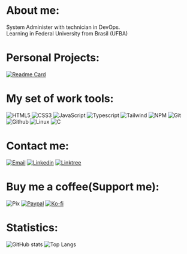 # About me:
System Administer with technician in DevOps.<br> Learning in Federal University from Brasil (UFBA)
# Personal Projects:
[![Readme Card](https://github-readme-stats.vercel.app/api/pin/?username=c13neto&repo=IAGRICULTOR&theme=radical)](https://github.com/c13neto/IAGRICULTOR)
# My set of work tools:
![HTML5](
    https://img.shields.io/badge/HTML5--black?style=flat-square&logo=HTML5&logoColor=white&labelColor=orange
)
![CSS3](
    https://img.shields.io/badge/CSS3--black?style=flat-square&logo=css&logoColor=white&labelColor=%23264de4
)
![JavaScript](
    https://img.shields.io/badge/JavaScript--black?style=flat-square&logo=javascript&logoColor=black&labelColor=%23f0db4f
)
![Typescript](
    https://img.shields.io/badge/TypeScript--black?style=flat-square&logo=typescript&logoColor=white&labelColor=%23007acc
    )
    ![Tailwind](
        https://img.shields.io/badge/Tailwind--black?style=flat-square&logo=tailwindcss&logoColor=white&labelColor=%2306b6d4
    )
    ![NPM](
        https://img.shields.io/badge/NPM--black?style=flat-square&logo=npm&logoColor=white&labelColor=%23CC3534
    )
    ![Git](
        https://img.shields.io/badge/Git--black?style=flat-square&logo=git&logoColor=white&labelColor=%23f1502f
    )
    ![Github](
        https://img.shields.io/badge/Github--black?style=flat-square&logo=github&logoColor=white&labelColor=%232b3137
    )
    ![Linux](
        https://img.shields.io/badge/Linux--black?style=flat-square&logo=linux&logoColor=white&labelColor=%25232b3137
    )
    ![C](https://img.shields.io/badge/C%20Language--black?style=flat-square&logo=C&logoColor=white&labelColor=%2300599C
    )
# Contact me:
[![Email](
    https://img.shields.io/badge/E--mail%3A%20-adalbertoneto13%40yahoo.com-%23410093?style=flat-square&logo=maildotru&logoColor=white&labelColor=grey
)](mailto:adalbertoneto13@yahoo.com)
[![Linkedin](
    https://img.shields.io/badge/Linkedin%3A%20-Adalberto%20Espirito%20Santo%20Neto-grey?style=flat-square&logo=inspire&logoColor=white&labelColor=%230e76a8
)](https://www.linkedin.com/in/adalberto-esp%C3%ADrito-santo-neto-542158220)
[![Linktree](https://img.shields.io/badge/Linktree-Other%20ways-grey?style=flat-square&logo=linktree&logoColor=black&labelColor=%2342E661
)](https://www.linktr.ee/neto13c)
# Buy me a coffee(Support me):
![Pix](
    https://img.shields.io/badge/Pix%3A%20-adalbertoneto13%40yahoo.com-grey?style=flat-square&logo=pix&logoColor=white&labelColor=%2300FF00
    )
[![Paypal](
    https://img.shields.io/badge/PayPal%20-Payment%20Link-grey?style=flat-square&logo=paypal&logoColor=white&labelColor=%23003087&link=https%3A%2F%2Fwww.paypal.com%2Fpaypalme%2Fadalbertoneto13
)](https://www.paypal.com/paypalme/adalbertoneto13)
[![Ko-fi](https://img.shields.io/badge/Ko--fi%20-Support%20Me-%2372A5F2?style=flat-square&logo=kofi&logoColor=white&labelColor=%23FF6433
)](https://www.ko-fi.com/adalbertoneto1309)
# Statistics:
![GitHub stats](https://github-readme-stats.vercel.app/api?username=c13neto&show_icons=true&theme=radical)
![Top Langs](https://github-readme-stats.vercel.app/api/top-langs/?username=c13neto&stats_format=bytes&theme=radical&local)
